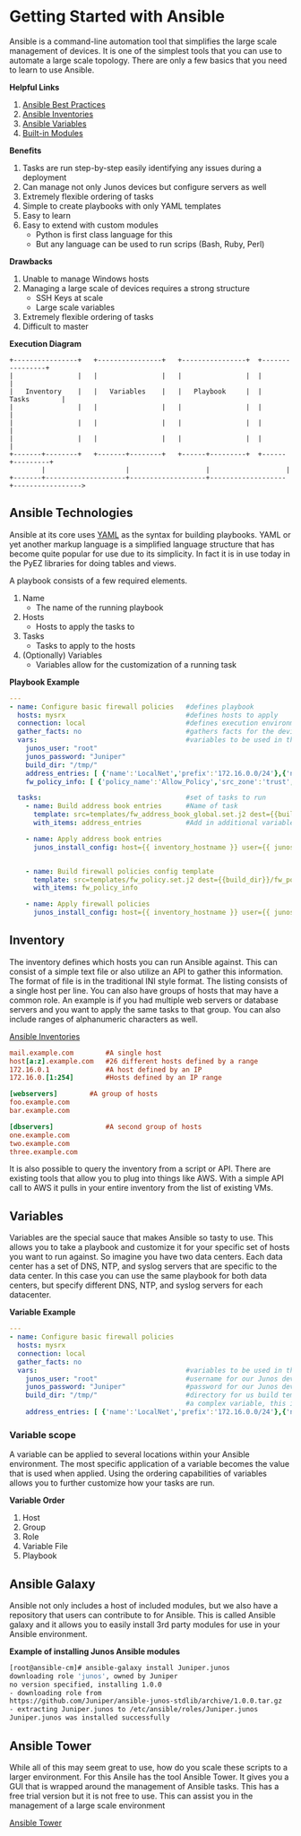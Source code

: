 Getting Started with Ansible
============================

Ansible is a command-line automation tool that simplifies the large scale management of devices. It is one of the simplest tools that you can use to automate a large scale topology. There are only a few basics that you need to learn to use Ansible.

**Helpful Links**

1.	[Ansible Best Practices](https://docs.ansible.com/playbooks_best_practices.html)
2.	[Ansible Inventories](https://docs.ansible.com/intro_inventory.html)
3.	[Ansible Variables](http://docs.ansible.com/playbooks_variables.html)
4.	[Built-in Modules](https://docs.ansible.com/modules_by_category.html)

**Benefits**

1.	Tasks are run step-by-step easily identifying any issues during a deployment
2.	Can manage not only Junos devices but configure servers as well
3.	Extremely flexible ordering of tasks
4.	Simple to create playbooks with only YAML templates
5.	Easy to learn
6.	Easy to extend with custom modules
	-	Python is first class language for this
	-	But any language can be used to run scrips (Bash, Ruby, Perl)

**Drawbacks**

1.	Unable to manage Windows hosts
2.	Managing a large scale of devices requires a strong structure
	-	SSH Keys at scale
	-	Large scale variables
3.	Extremely flexible ordering of tasks
4.	Difficult to master

**Execution Diagram**

```
+----------------+   +----------------+   +----------------+  +----------------+
|                |   |                |   |                |  |                |
|   Inventory    |   |   Variables    |   |   Playbook     |  |   Tasks        |
|                |   |                |   |                |  |                |
|                |   |                |   |                |  |                |
|                |   |                |   |                |  |                |
+-------+--------+   +-------+--------+   +------+---------+  +------+---------+
        |                    |                   |                   |
+-------+--------------------+-------------------+-------------------+----------------->

```

Ansible Technologies
--------------------

Ansible at its core uses [YAML](http://en.wikipedia.org/wiki/YAML) as the syntax for building playbooks. YAML or yet another markup language is a simplified language structure that has become quite popular for use due to its simplicity. In fact it is in use today in the PyEZ libraries for doing tables and views.

A playbook consists of a few required elements.

1.	Name
	-	The name of the running playbook
2.	Hosts
	-	Hosts to apply the tasks to
3.	Tasks
	-	Tasks to apply to the hosts
4.	(Optionally) Variables
	-	Variables allow for the customization of a running task

**Playbook Example**

```yaml
---
- name: Configure basic firewall policies   #defines playbook
  hosts: mysrx                              #defines hosts to apply
  connection: local                         #defines execution environment, local is needed for Junos devices
  gather_facts: no                          #gathers facts for the devices
  vars:                                     #variables to be used in the playbook
    junos_user: "root"
    junos_password: "Juniper"
    build_dir: "/tmp/"
    address_entries: [ {'name':'LocalNet','prefix':'172.16.0.0/24'},{'name':'PrivateNet','prefix':'192.168.10.0/24'},{'name':'PublicNet','prefix':'10.10.0.0/24'} ]
    fw_policy_info: [ {'policy_name':'Allow_Policy','src_zone':'trust','dst_zone':'untrust','src_ips':['LocalNet'],'dst_ips':['PrivateNet'],'action':'permit','apps':['any']}]

  tasks:                                    #set of tasks to run
    - name: Build address book entries      #Name of task
      template: src=templates/fw_address_book_global.set.j2 dest={{build_dir}}/fw_address_book_global.set #module to run task
      with_items: address_entries           #Add in additional variables to itterate over

    - name: Apply address book entries
      junos_install_config: host={{ inventory_hostname }} user={{ junos_user }} passwd={{ junos_password }} file={{ build_dir }}/fw_address_book_global.set overwrite=no logfile=logs/{{ inventory_hostname }}.log


    - name: Build firewall policies config template
      template: src=templates/fw_policy.set.j2 dest={{build_dir}}/fw_policy.set
      with_items: fw_policy_info

    - name: Apply firewall policies
      junos_install_config: host={{ inventory_hostname }} user={{ junos_user }} passwd={{ junos_password }} file={{ build_dir }}/fw_policy.set overwrite=no logfile=logs/{{ inventory_hostname }}.log

```

Inventory
---------

The inventory defines which hosts you can run Ansible against. This can consist of a simple text file or also utilize an API to gather this information. The format of file is in the traditional INI style format. The listing consists of a single host per line. You can also have groups of hosts that may have a common role. An example is if you had multiple web servers or database servers and you want to apply the same tasks to that group. You can also include ranges of alphanumeric characters as well.

[Ansible Inventories](https://docs.ansible.com/intro_inventory.html)

```ini
mail.example.com        #A single host
host[a:z].example.com   #26 different hosts defined by a range
172.16.0.1              #A host defined by an IP
172.16.0.[1:254]        #Hosts defined by an IP range

[webservers]    	#A group of hosts
foo.example.com
bar.example.com

[dbservers]         	#A second group of hosts
one.example.com
two.example.com
three.example.com
```

It is also possible to query the inventory from a script or API. There are existing tools that allow you to plug into things like AWS. With a simple API call to AWS it pulls in your entire inventory from the list of existing VMs.

Variables
---------

Variables are the special sauce that makes Ansible so tasty to use. This allows you to take a playbook and customize it for your specific set of hosts you want to run against. So imagine you have two data centers. Each data center has a set of DNS, NTP, and syslog servers that are specific to the data center. In this case you can use the same playbook for both data centers, but specify different DNS, NTP, and syslog servers for each datacenter.

**Variable Example**

```yaml
---
- name: Configure basic firewall policies
  hosts: mysrx
  connection: local
  gather_facts: no
  vars:                                     #variables to be used in the playbook
    junos_user: "root"                      #username for our Junos devices
    junos_password: "Juniper"               #password for our Junos devices
    build_dir: "/tmp/"                      #directory for us build templates in
                                            #a complex variable, this is just a python dictionary or dict
    address_entries: [ {'name':'LocalNet','prefix':'172.16.0.0/24'},{'name':'PrivateNet','prefix':'192.168.10.0/24'},{'name':'PublicNet','prefix':'10.10.0.0/24'} ]

```

### Variable scope

A variable can be applied to several locations within your Ansible environment. The most specific application of a variable becomes the value that is used when applied. Using the ordering capabilities of variables allows you to further customize how your tasks are run.

**Variable Order**

1.	Host
2.	Group
3.	Role
4.	Variable File
5.	Playbook

Ansible Galaxy
--------------

Ansible not only includes a host of included modules, but we also have a repository that users can contribute to for Ansible. This is called Ansible galaxy and it allows you to easily install 3rd party modules for use in your Ansible environment.

**Example of installing Junos Ansible modules**

```bash
[root@ansible-cm]# ansible-galaxy install Juniper.junos
downloading role 'junos', owned by Juniper
no version specified, installing 1.0.0
- downloading role from
https://github.com/Juniper/ansible-junos-stdlib/archive/1.0.0.tar.gz
- extracting Juniper.junos to /etc/ansible/roles/Juniper.junos
Juniper.junos was installed successfully
```

Ansible Tower
-------------

While all of this may seem great to use, how do you scale these scripts to a larger environment. For this Ansile has the tool Ansible Tower. It gives you a GUI that is wrapped around the management of Ansible tasks. This has a free trial version but it is not free to use. This can assist you in the management of a large scale environment

[Ansible Tower](http://www.ansible.com/tower)
